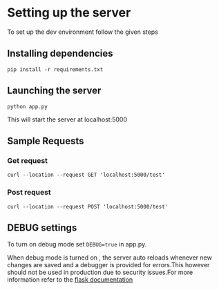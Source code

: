 # Setting up the server

To set up the dev environment follow the given steps

## Installing dependencies

`pip install -r requirements.txt`

## Launching the server

`python app.py`

This will start the server at localhost:5000

## Sample Requests

### Get request

`curl --location --request GET 'localhost:5000/test'`

### Post request

`curl --location --request POST 'localhost:5000/test'`

## DEBUG settings

To turn on debug mode set `DEBUG=true` in app.py.

When debug mode is turned on , the server auto reloads whenever new changes are saved and a debugger is provided for errors.This however should not be used in production due to security issues.For more information refer to the [flask documentation](https://flask.palletsprojects.com/en/1.1.x/quickstart/#debug-mode)
